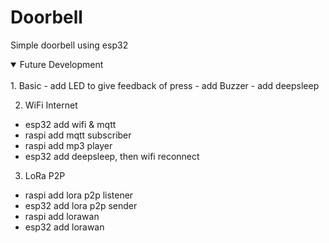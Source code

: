 # Doorbell

Simple doorbell using esp32

<details open>
<summary>Future Development</summary>
<br/>
1. Basic
- add LED to give feedback of press
- add Buzzer
- add deepsleep

2. WiFi Internet
- esp32 add wifi & mqtt
- raspi add mqtt subscriber
- raspi add mp3 player
- esp32 add deepsleep, then wifi reconnect

3. LoRa P2P
- raspi add lora p2p listener
- esp32 add lora p2p sender
- raspi add lorawan
- esp32 add lorawan
</details>